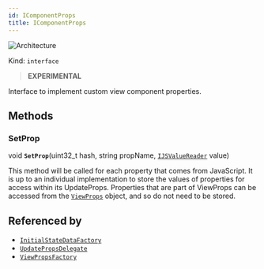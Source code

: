 ```yaml
---
id: IComponentProps
title: IComponentProps
---
```


![Architecture](https://img.shields.io/badge/architecture-new_only-blue)

Kind: `interface`

> **EXPERIMENTAL**

Interface to implement custom view component properties.

## Methods
### SetProp
void **`SetProp`**(uint32_t hash, string propName, [`IJSValueReader`](IJSValueReader) value)

This method will be called for each property that comes from JavaScript.  It is up to an individual implementation to store the values of properties for access within its UpdateProps.  Properties that are part of ViewProps can be accessed from the [`ViewProps`](ViewProps) object, and so do not need to be stored.

## Referenced by
- [`InitialStateDataFactory`](InitialStateDataFactory)
- [`UpdatePropsDelegate`](UpdatePropsDelegate)
- [`ViewPropsFactory`](ViewPropsFactory)
